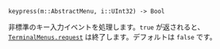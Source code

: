 ```
keypress(m::AbstractMenu, i::UInt32) -> Bool
```

非標準のキー入力イベントを処理します。`true` が返されると、[`TerminalMenus.request`](@ref) は終了します。デフォルトは `false` です。
